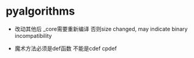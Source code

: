 # pyalgorithms

- 改动其他后 _core需要重新编译 否则size changed, may indicate binary incompatibility

- 魔术方法必须是def函数 不能是cdef cpdef
